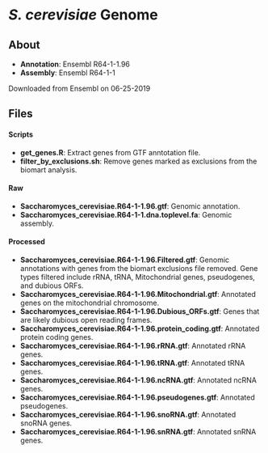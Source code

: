 
# *S. cerevisiae* Genome

## About

- **Annotation**: Ensembl R64-1-1.96
- **Assembly**: Ensembl R64-1-1

Downloaded from Ensembl on 06-25-2019

## Files

#### Scripts
- **get_genes.R**: Extract genes from GTF anntotation file.
- **filter_by_exclusions.sh**: Remove genes marked as exclusions from the biomart analysis.

#### Raw
- **Saccharomyces_cerevisiae.R64-1-1.96.gtf**: Genomic annotation.
- **Saccharomyces_cerevisiae.R64-1-1.dna.toplevel.fa**: Genomic assembly.

#### Processed
- **Saccharomyces_cerevisiae.R64-1-1.96.Filtered.gtf**: Genomic annotations with genes from the biomart exclusions file removed.
Gene types filtered include rRNA, tRNA, Mitochondrial genes, pseudogenes, and dubious ORFs.
- **Saccharomyces_cerevisiae.R64-1-1.96.Mitochondrial.gtf**: Annotated genes on the mitochondrial chromosome.
- **Saccharomyces_cerevisiae.R64-1-1.96.Dubious_ORFs.gtf**: Genes that are likely dubious open reading frames.
- **Saccharomyces_cerevisiae.R64-1-1.96.protein_coding.gtf**: Annotated protein coding genes.
- **Saccharomyces_cerevisiae.R64-1-1.96.rRNA.gtf**: Annotated rRNA genes.
- **Saccharomyces_cerevisiae.R64-1-1.96.tRNA.gtf**: Annotated tRNA genes.
- **Saccharomyces_cerevisiae.R64-1-1.96.ncRNA.gtf**: Annotated ncRNA genes.
- **Saccharomyces_cerevisiae.R64-1-1.96.pseudogenes.gtf**: Annotated pseudogenes.
- **Saccharomyces_cerevisiae.R64-1-1.96.snoRNA.gtf**: Annotated snoRNA genes.
- **Saccharomyces_cerevisiae.R64-1-1.96.snRNA.gtf**: Annotated snRNA genes.

